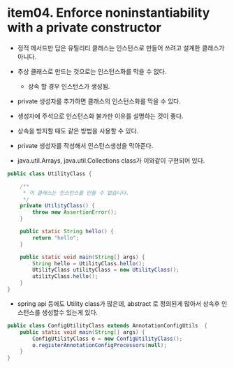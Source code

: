 # item04. Enforce noninstantiability with a private constructor



- 정적 메서드만 담은 유틸리티 클래스는 인스턴스로 만들어 쓰려고 설계한 클래스가 아니다. 
- 추상 클래스로 만드는 것으로는 인스턴스화를 막을 수 없다. 
  - 상속 할 경우 인스턴스가 생성됨.
- private 생성자를 추가하면 클래스의 인스턴스화를 막을 수 있다. 
- 생성자에 주석으로 인스턴스화 불가한 이유를 설명하는 것이 좋다. 
- 상속을 방지할 때도 같은 방법을 사용할 수 있다.



- private 생성자를 작성해서 인스턴스생성을 막아준다.
- java.util.Arrays, java.util.Collections class가 이와같이 구현되어 있다.

~~~java
public class UtilityClass {

    /**
     * 이 클래스는 인스턴스를 만들 수 없습니다.
     */
    private UtilityClass() {
        throw new AssertionError();
    }

    public static String hello() {
        return "hello";
    }

    public static void main(String[] args) {
        String hello = UtilityClass.hello();
        UtilityClass utilityClass = new UtilityClass();
        utilityClass.hello();
    }
}

~~~



- spring api 등에도 Utility class가 많은데, abstract 로 정의된게 많아서 상속후 인스턴스를 생성할수 있는게 있다.

~~~java
public class ConfigUtilityClass extends AnnotationConfigUtils  {
    public static void main(String[] args) {
        ConfigUtilityClass o = new ConfigUtilityClass();
        o.registerAnnotationConfigProcessors(null);
    }
}
~~~

